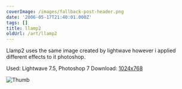 ```yaml
---
coverImage: /images/fallback-post-header.png
date: '2006-05-17T21:40:01.000Z'
tags: []
title: llamp2
oldUrl: /art/llamp2
---
```


Llamp2 uses the same image created by lightwave however i applied different effects to it photoshop.

Used: Lightwave 7.5, Photoshop 7
Download: [1024x768](https://www.mikecann.co.uk/Images/Art-Full/llamp2.jpg)

![Thumb](https://www.mikecann.co.uk/Images/Art-Thumbs/llamp2.gif "Thumb")

